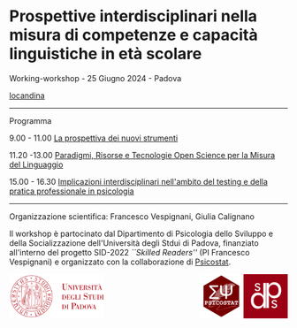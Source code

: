 
# Prospettive interdisciplinari nella misura di competenze e capacità linguistiche in età scolare

Working-workshop - 25 Giugno 2024 - Padova

[locandina](25giugno_OpenScience.pdf)

--------

Programma

9.00 - 11.00 [La prospettiva dei nuovi strumenti](strumenti.md)

11.20 -13.00 [Paradigmi, Risorse e Tecnologie Open Science per la Misura del Linguaggio](paradigmi-tecnologie-risorse.md)

15.00 - 16.30 [Implicazioni interdisciplinari nell'ambito del testing e della pratica professionale in psicologia](tavola.md)

---------

Organizzazione scientifica: Francesco Vespignani, Giulia Calignano

Il workshop è partocinato dal Dipartimento di Psicologia dello Sviluppo e della Socializzazione dell'Università degli Stdui di Padova, finanziato all'interno del progetto SID-2022 *``Skilled Readers''* (PI Francesco Vespignani) e organizzato con la collaborazione di [Psicostat](https://psicostat.dpss.psy.unipd.it/).

[<img src="logo/logounipd.png" height="80">](https://www.unipd.it/)
[<img align="right" src="logo/logodpss.png" height="80">](https://www.dpss.unipd.it/)
[<img align="right" src="logo/psicostat.png" height="80">](https://www.unipd.it/)
